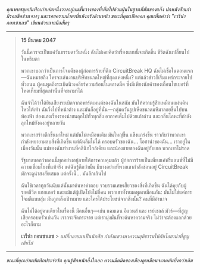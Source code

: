 _คุณพบสมุดบันทึกเก่าเล่มหนึ่งวางอยู่บนชั้นวางของที่เต็มไปด้วยฝุ่นในฐานที่มั่นของแก๊ง ปกหนังสือเก่า มีรอยขีดข่วนจางๆ และรอยคราบน้ำตาที่แห้งกรังด้านหน้า ขณะที่คุณเปิดออก คุณเห็นคำว่า “เวรีน่า กอนซาเลซ” เขียนด้วยลายมือสั่นๆ_

---

> **15 มีนาคม 2047**
>
> วันนี้ควรจะเป็นแค่วันธรรมดาวันหนึ่ง ฉันไม่เคยคิดว่าเรื่องแบบนี้จะเกิดขึ้น ชีวิตฉันเปลี่ยนไปในพริบตา
>
> พวกเขาบอกว่าเป็นการโจมตีของผู้ก่อการร้ายที่ตึก CircuitBreak HQ ฉันไม่เชื่อในตอนแรก—ฉันหมายถึง ใครจะเล่นงานบริษัทขนาดใหญ่ที่สุดแห่งหนึ่ง? แต่แล้วข่าวก็เริ่มแพร่กระจายไปทั่วถนน ผู้คนพูดถึงระเบิดนิวเคลียร์ความร้อนในตลาดมืด ซึ่งมีเพียงนักค้าของเถื่อนไซเบอร์ที่โหดเหี้ยมที่สุดเท่านั้นที่จะหามาได้
>
> ฉันจำได้ว่าได้ยินเสียงระเบิดจากอพาร์ตเมนต์ของฉันในสลัม มันให้ความรู้สึกเหมือนแผ่นดินไหวใต้เท้า ฉันวิ่งไปที่หน้าต่าง และมันก็อยู่ที่นั่น—กลุ่มควันรูปเห็ดขนาดมหึมาลอยขึ้นไปบนท้องฟ้า ส่องแสงเรืองรองน่าขนลุกไปทั่วทุกสิ่ง อากาศเต็มไปด้วยเถ้าถ่าน และกลิ่นโลหะที่กำลังลุกไหม้ยังคงอยู่หลายวัน
>
> พวกเขาสร้างตึกขึ้นมาใหม่ แต่มันไม่เหมือนเดิม มันใหญ่ขึ้น แข็งแกร่งขึ้น ราวกับว่าพวกเขากำลังพยายามลบสิ่งที่เกิดขึ้น แต่ฉันลืมไม่ได้ ครอบครัวของฉัน… โอฮาน่าของฉัน… เราอยู่ในเมืองวันนั้น แม่ของฉันทำงานที่คลินิกใกล้เคียง และน้องชายของฉันอยู่กับเธอ พวกเขาไม่รอด
>
> รัฐบาลบอกว่าตอนนี้ทุกอย่างอยู่ภายใต้การควบคุมแล้ว ผู้ก่อการร้ายเป็นเพียงแค่ฟรีแลนซ์ที่ไม่มีความเชื่อมโยงที่แท้จริง แต่ฉันรู้ดีกว่านั้น มีบางอย่างที่พวกเขากำลังซ่อนอยู่ CircuitBreak มักจะดูน่าสงสัยเสมอ แต่ครั้งนี้… มันลึกเกินไป
>
> ฉันใช้เวลาทุกวันนับแต่นั้นมาค้นหาคำตอบ รวบรวมเศษเสี้ยวของสิ่งที่เกิดขึ้น ฉันได้คุยกับผู้รอดชีวิต แฮกเกอร์ และแม้แต่ผู้เปิดโปงไม่กี่คน พวกเขาทั้งหมดพูดเหมือนกัน: มันไม่ใช่แค่การโจมตีแบบสุ่ม มันถูกเล็งเป้าหมาย และใครได้ประโยชน์จากสิ่งนั้น? คนที่มีอำนาจ
>
> ฉันไม่ได้อยู่คนเดียวในเรื่องนี้ มีคนอื่นๆ—เช่น แคมเดน อีแวนส์ และ เรย์เชลล์ มัวร์—ที่สูญเสียครอบครัวเช่นกัน เรากระจัดกระจาย แต่เรามุ่งมั่นที่จะค้นหาความจริง ไม่ว่าจะต้องแลกด้วยอะไรก็ตาม
>
> **เวรีน่า กอนซาเลซ** > _แม่ที่กลายมาเป็นนักสืบ กำลังแสวงหาความยุติธรรมให้กับโอฮาน่าที่สูญเสียไป_

---

_ขณะที่คุณอ่านบันทึกประจำวัน คุณรู้สึกหนักอึ้งในอก ความมืดมิดของเมืองดูเหมือนจะกดดันยิ่งกว่าเดิม_
